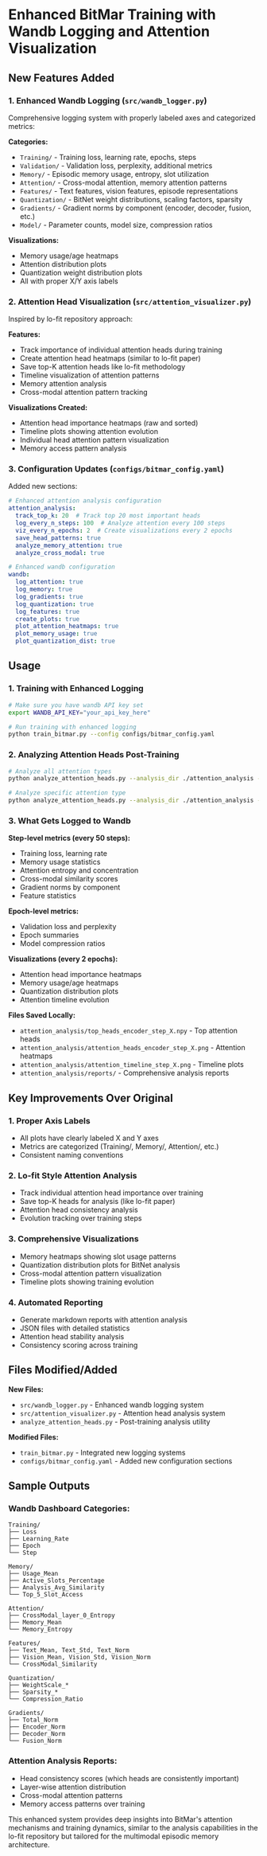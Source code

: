 # Enhanced BitMar Training with Wandb Logging and Attention Visualization

## New Features Added

### 1. Enhanced Wandb Logging (`src/wandb_logger.py`)

Comprehensive logging system with properly labeled axes and categorized metrics:

**Categories:**
- `Training/` - Training loss, learning rate, epochs, steps
- `Validation/` - Validation loss, perplexity, additional metrics  
- `Memory/` - Episodic memory usage, entropy, slot utilization
- `Attention/` - Cross-modal attention, memory attention patterns
- `Features/` - Text features, vision features, episode representations
- `Quantization/` - BitNet weight distributions, scaling factors, sparsity
- `Gradients/` - Gradient norms by component (encoder, decoder, fusion, etc.)
- `Model/` - Parameter counts, model size, compression ratios

**Visualizations:**
- Memory usage/age heatmaps
- Attention distribution plots  
- Quantization weight distribution plots
- All with proper X/Y axis labels

### 2. Attention Head Visualization (`src/attention_visualizer.py`)

Inspired by lo-fit repository approach:

**Features:**
- Track importance of individual attention heads during training
- Create attention head heatmaps (similar to lo-fit paper)
- Save top-K attention heads like lo-fit methodology
- Timeline visualization of attention patterns
- Memory attention analysis
- Cross-modal attention pattern tracking

**Visualizations Created:**
- Attention head importance heatmaps (raw and sorted)
- Timeline plots showing attention evolution
- Individual head attention pattern visualization
- Memory access pattern analysis

### 3. Configuration Updates (`configs/bitmar_config.yaml`)

Added new sections:
```yaml
# Enhanced attention analysis configuration
attention_analysis:
  track_top_k: 20  # Track top 20 most important heads
  log_every_n_steps: 100  # Analyze attention every 100 steps
  viz_every_n_epochs: 2  # Create visualizations every 2 epochs
  save_head_patterns: true
  analyze_memory_attention: true
  analyze_cross_modal: true

# Enhanced wandb configuration
wandb:
  log_attention: true
  log_memory: true
  log_gradients: true
  log_quantization: true
  log_features: true
  create_plots: true
  plot_attention_heatmaps: true
  plot_memory_usage: true
  plot_quantization_dist: true
```

## Usage

### 1. Training with Enhanced Logging

```bash
# Make sure you have wandb API key set
export WANDB_API_KEY="your_api_key_here"

# Run training with enhanced logging
python train_bitmar.py --config configs/bitmar_config.yaml
```

### 2. Analyzing Attention Heads Post-Training

```bash
# Analyze all attention types
python analyze_attention_heads.py --analysis_dir ./attention_analysis --attention_type all

# Analyze specific attention type
python analyze_attention_heads.py --analysis_dir ./attention_analysis --attention_type encoder
```

### 3. What Gets Logged to Wandb

**Step-level metrics (every 50 steps):**
- Training loss, learning rate
- Memory usage statistics
- Attention entropy and concentration
- Cross-modal similarity scores
- Gradient norms by component
- Feature statistics

**Epoch-level metrics:**
- Validation loss and perplexity
- Epoch summaries
- Model compression ratios

**Visualizations (every 2 epochs):**
- Attention head importance heatmaps
- Memory usage/age heatmaps  
- Quantization distribution plots
- Attention timeline evolution

**Files Saved Locally:**
- `attention_analysis/top_heads_encoder_step_X.npy` - Top attention heads
- `attention_analysis/attention_heads_encoder_step_X.png` - Attention heatmaps
- `attention_analysis/attention_timeline_step_X.png` - Timeline plots
- `attention_analysis/reports/` - Comprehensive analysis reports

## Key Improvements Over Original

### 1. Proper Axis Labels
- All plots have clearly labeled X and Y axes
- Metrics are categorized (Training/, Memory/, Attention/, etc.)
- Consistent naming conventions

### 2. Lo-fit Style Attention Analysis
- Track individual attention head importance over training
- Save top-K heads for analysis (like lo-fit paper)
- Attention head consistency analysis
- Evolution tracking over training steps

### 3. Comprehensive Visualizations
- Memory heatmaps showing slot usage patterns
- Quantization distribution plots for BitNet analysis
- Cross-modal attention pattern visualization
- Timeline plots showing training evolution

### 4. Automated Reporting
- Generate markdown reports with attention analysis
- JSON files with detailed statistics
- Attention head stability analysis
- Consistency scoring across training

## Files Modified/Added

**New Files:**
- `src/wandb_logger.py` - Enhanced wandb logging system
- `src/attention_visualizer.py` - Attention head analysis system
- `analyze_attention_heads.py` - Post-training analysis utility

**Modified Files:**
- `train_bitmar.py` - Integrated new logging systems
- `configs/bitmar_config.yaml` - Added new configuration sections

## Sample Outputs

### Wandb Dashboard Categories:
```
Training/
├── Loss
├── Learning_Rate
├── Epoch
└── Step

Memory/
├── Usage_Mean
├── Active_Slots_Percentage
├── Analysis_Avg_Similarity
└── Top_5_Slot_Access

Attention/
├── CrossModal_layer_0_Entropy
├── Memory_Mean
└── Memory_Entropy

Features/
├── Text_Mean, Text_Std, Text_Norm
├── Vision_Mean, Vision_Std, Vision_Norm
└── CrossModal_Similarity

Quantization/
├── WeightScale_*
├── Sparsity_*
└── Compression_Ratio

Gradients/
├── Total_Norm
├── Encoder_Norm
├── Decoder_Norm
└── Fusion_Norm
```

### Attention Analysis Reports:
- Head consistency scores (which heads are consistently important)
- Layer-wise attention distribution
- Cross-modal attention patterns
- Memory access patterns over training

This enhanced system provides deep insights into BitMar's attention mechanisms and training dynamics, similar to the analysis capabilities in the lo-fit repository but tailored for the multimodal episodic memory architecture.

